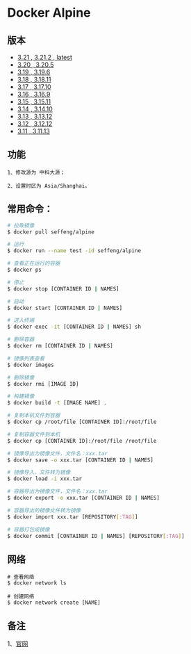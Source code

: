 # Docker Alpine

## 版本

* [3.21 , 3.21.2 , latest](https://github.com/seffeng/docker-alpine/tree/3.21)
* [3.20 , 3.20.5](https://github.com/seffeng/docker-alpine/tree/3.20)
* [3.19 , 3.19.6](https://github.com/seffeng/docker-alpine/tree/3.19)
* [3.18 , 3.18.11](https://github.com/seffeng/docker-alpine/tree/3.18)
* [3.17 , 3.17.10](https://github.com/seffeng/docker-alpine/tree/3.17)
* [3.16 , 3.16.9](https://github.com/seffeng/docker-alpine/tree/3.16)
* [3.15 , 3.15.11](https://github.com/seffeng/docker-alpine/tree/3.15)
* [3.14 , 3.14.10](https://github.com/seffeng/docker-alpine/tree/3.14)
* [3.13 , 3.13.12](https://github.com/seffeng/docker-alpine/tree/3.13)
* [3.12 , 3.12.12](https://github.com/seffeng/docker-alpine/tree/3.12)
* [3.11 , 3.11.13](https://github.com/seffeng/docker-alpine/tree/3.11)

## 功能

```shell
1、修改源为 中科大源；

2、设置时区为 Asia/Shanghai。
```

## 常用命令：

```sh
# 拉取镜像
$ docker pull seffeng/alpine

# 运行
$ docker run --name test -id seffeng/alpine

# 查看正在运行的容器
$ docker ps

# 停止
$ docker stop [CONTAINER ID | NAMES]

# 启动
$ docker start [CONTAINER ID | NAMES]

# 进入终端
$ docker exec -it [CONTAINER ID | NAMES] sh

# 删除容器
$ docker rm [CONTAINER ID | NAMES]

# 镜像列表查看
$ docker images

# 删除镜像
$ docker rmi [IMAGE ID]

# 构建镜像
$ docker build -t [IMAGE NAME] .

# 复制本机文件到容器
$ docker cp /root/file [CONTAINER ID]:/root/file

# 复制容器文件到本机
$ docker cp [CONTAINER ID]:/root/file /root/file

# 镜像导出为镜像文件，文件名：xxx.tar
$ docker save -o xxx.tar [CONTAINER ID | NAMES]

# 镜像导入，文件转为镜像
$ docker load -i xxx.tar

# 容器导出为镜像文件，文件名：xxx.tar
$ docker export -o xxx.tar [CONTAINER ID | NAMES]

# 容器导出的镜像文件转为镜像
$ docker import xxx.tar [REPOSITORY[:TAG]]

# 容器打包成镜像
$ docker commit [CONTAINER ID | NAMES] [REPOSITORY[:TAG]]
```

## 网络

```shell
# 查看网络
$ docker network ls

# 创建网络
$ docker network create [NAME]
```

## 备注

1、[官网](https://www.alpinelinux.org)

